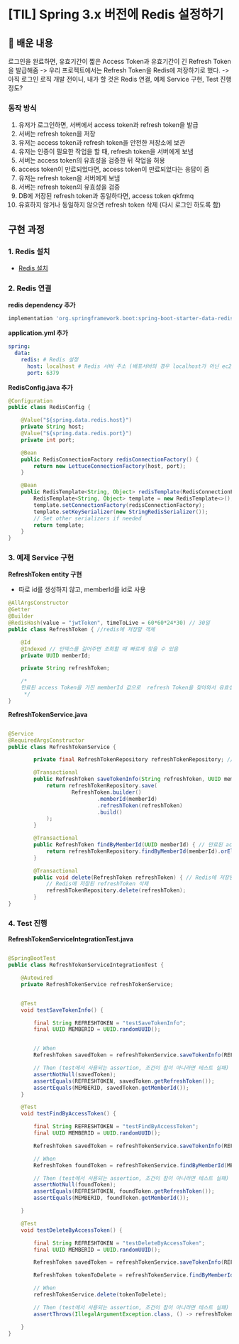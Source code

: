 # [TIL] Spring 3.x 버전에 Redis 설정하기

## 📄 배운 내용

로그인을 완료하면, 유효기간이 짧은 Access Token과 유효기간이 긴 Refresh Token을 발급해줌
-> 우리 프로젝트에서는 Refresh Token을 Redis에 저장하기로 했다.
-> 아직 로그인 로직 개발 전이니, 내가 할 것은 Redis 연결, 예제 Service 구현, Test 진행 정도?

### 동작 방식
1. 유저가 로그인하면, 서버에서 access token과 refresh token을 발급
2. 서버는 refresh token을 저장
3. 유저는 access token과 refresh token을 안전한 저장소에 보관
4. 유저는 인증이 필요한 작업을 할 때, refresh token을 서버에게 보냄
5. 서버는 access token의 유효성을 검증한 뒤 작업을 허용
6. access token이 만료되었다면, access token이 만료되었다는 응답이 줌
7. 유저는 refresh token을 서버에게 보냄
8. 서버는 refresh token의 유효성을 검증
9. DB에 저장된 refresh token과 동일하다면, access token qkfrmq
10. 유효하지 않거나 동일하지 않으면 refresh token 삭제 (다시 로그인 하도록 함)


## 구현 과정
### 1. Redis 설치
- [Redis 설치](https://redis.io/download)

### 2. Redis 연결
**redis dependency 추가**
```gradle
implementation 'org.springframework.boot:spring-boot-starter-data-redis'
```

**application.yml 추가**
```yaml
spring:
  data:
    redis: # Redis 설정
      host: localhost # Redis 서버 주소 (배포서버의 경우 localhost가 아닌 ec2 주소를 사용)
      port: 6379
```

**RedisConfig.java 추가**
```java
@Configuration
public class RedisConfig {

    @Value("${spring.data.redis.host}")
    private String host;
    @Value("${spring.data.redis.port}")
    private int port;

    @Bean
    public RedisConnectionFactory redisConnectionFactory() {
        return new LettuceConnectionFactory(host, port);
    }

    @Bean
    public RedisTemplate<String, Object> redisTemplate(RedisConnectionFactory redisConnectionFactory) {
        RedisTemplate<String, Object> template = new RedisTemplate<>();
        template.setConnectionFactory(redisConnectionFactory);
        template.setKeySerializer(new StringRedisSerializer());
        // Set other serializers if needed
        return template;
    }
}

```

### 3. 예제 Service 구현
**RefreshToken entity 구현**
- 따로 id를 생성하지 않고, memberId를 id로 사용
```java
@AllArgsConstructor
@Getter
@Builder
@RedisHash(value = "jwtToken", timeToLive = 60*60*24*30) // 30일
public class RefreshToken { //redis에 저장할 객체

    @Id
    @Indexed // 인덱스를 걸어주면 조회할 때 빠르게 찾을 수 있음
    private UUID memberId;

    private String refreshToken;

    /*
    만료된 access Token을 가진 memberId 값으로  refresh Token을 찾아와서 유효성을 검사할 예정
     */
}
```

**RefreshTokenService.java**
```java

@Service
@RequiredArgsConstructor
public class RefreshTokenService {

        private final RefreshTokenRepository refreshTokenRepository; // Redis에 저장된 refreshToken을 가져오기 위해 DI

        @Transactional
        public RefreshToken saveTokenInfo(String refreshToken, UUID memberId) { // Redis에 refreshToken 저장
            return refreshTokenRepository.save(
                    RefreshToken.builder()
                            .memberId(memberId)
                            .refreshToken(refreshToken)
                            .build()
            );
        }

        @Transactional
        public RefreshToken findByMemberId(UUID memberId) { // 만료된 accessToken으로 refreshToken을 찾아옴
            return refreshTokenRepository.findByMemberId(memberId).orElseThrow(() -> new IllegalArgumentException("Refresh Token이 존재하지 않습니다."));
        }

        @Transactional
        public void delete(RefreshToken refreshToken) { // Redis에 저장된 refreshToken 삭제
            // Redis에 저장된 refreshToken 삭제
            refreshTokenRepository.delete(refreshToken);
        }
}
```

### 4. Test 진행
**RefreshTokenServiceIntegrationTest.java**
```java

@SpringBootTest
public class RefreshTokenServiceIntegrationTest {

    @Autowired
    private RefreshTokenService refreshTokenService;


    @Test
    void testSaveTokenInfo() {

        final String REFRESHTOKEN = "testSaveTokenInfo";
        final UUID MEMBERID = UUID.randomUUID();


        // When
        RefreshToken savedToken = refreshTokenService.saveTokenInfo(REFRESHTOKEN, MEMBERID);

        // Then (test에서 사용되는 assertion, 조건이 참이 아니라면 테스트 실패)
        assertNotNull(savedToken);
        assertEquals(REFRESHTOKEN, savedToken.getRefreshToken());
        assertEquals(MEMBERID, savedToken.getMemberId());
    }

    @Test
    void testFindByAccessToken() {

        final String REFRESHTOKEN = "testFindByAccessToken";
        final UUID MEMBERID = UUID.randomUUID();

        RefreshToken savedToken = refreshTokenService.saveTokenInfo(REFRESHTOKEN, MEMBERID);

        // When
        RefreshToken foundToken = refreshTokenService.findByMemberId(MEMBERID);

        // Then (test에서 사용되는 assertion, 조건이 참이 아니라면 테스트 실패)
        assertNotNull(foundToken);
        assertEquals(REFRESHTOKEN, foundToken.getRefreshToken());
        assertEquals(MEMBERID, foundToken.getMemberId());

    }

    @Test
    void testDeleteByAccessToken() {

        final String REFRESHTOKEN = "testDeleteByAccessToken";
        final UUID MEMBERID = UUID.randomUUID();

        RefreshToken savedToken = refreshTokenService.saveTokenInfo(REFRESHTOKEN, MEMBERID);

        RefreshToken tokenToDelete = refreshTokenService.findByMemberId(MEMBERID);

        // When
        refreshTokenService.delete(tokenToDelete);

        // Then (test에서 사용되는 assertion, 조건이 참이 아니라면 테스트 실패)
        assertThrows(IllegalArgumentException.class, () -> refreshTokenService.findByMemberId(MEMBERID));

    }
}
```